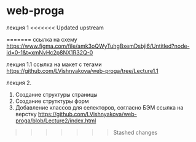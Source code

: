# web-proga
 лекция 1
<<<<<<< Updated upstream
 
=======
 ссылка на схему https://www.figma.com/file/amk3oQWyTuhgBxemDsbji6/Untitled?node-id=0-1&t=xmNvHc2p8NX1R32Q-0

лекция 1.1 
ссылка на макет с тегами https://github.com/LVishnyakova/web-proga/tree/Lecture1.1

лекция 2.
1. Создание структуры страницы
2. Создание струтктуры форм
3. Добавление классов для селекторов, согласно БЭМ
ссылка на верстку https://github.com/LVishnyakova/web-proga/blob/Lecture2/index.html


>>>>>>> Stashed changes
